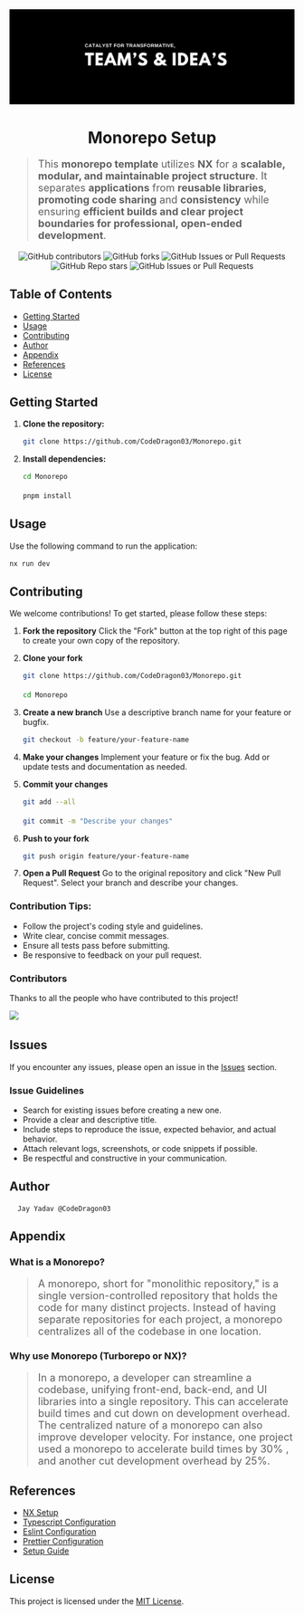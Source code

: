 <div align="center">
<img src="./Poster.jpeg" alt="Poster" />
</div>

<h1 align="center">Monorepo Setup</h1>

<blockquote style="font-size:18px;">
This <strong>monorepo template</strong> utilizes <strong>NX</strong> for a <strong>scalable, modular, and maintainable project structure</strong>. It separates <strong>applications</strong> from <strong>reusable libraries</strong>, <strong>promoting code sharing</strong> and <strong>consistency</strong> while ensuring <strong>efficient builds and clear project boundaries for professional, open-ended development</strong>.
</blockquote>

<div align="center">
    <img src="https://img.shields.io/github/contributors/CodeDragon03/Monorepo?style=for-the-badge&logo=github&color=green" alt="GitHub contributors" />
    <img src="https://img.shields.io/github/forks/CodeDragon03/Monorepo?style=for-the-badge&logo=github&color=green" alt="GitHub forks" />
    <img alt="GitHub Issues or Pull Requests" src="https://img.shields.io/github/issues-pr/CodeDragon03/Monorepo?style=for-the-badge&logo=github&color=green">
    <img src="https://img.shields.io/github/stars/CodeDragon03/Monorepo?style=for-the-badge&logo=github&color=green" alt="GitHub Repo stars" />
    <img src="https://img.shields.io/github/issues/CodeDragon03/Monorepo?style=for-the-badge&logo=github&color=green" alt="GitHub Issues or Pull Requests" />
</div>

## Table of Contents

- [Getting Started](#getting-started)
- [Usage](#usage)
- [Contributing](#contributing)
- [Author](#author)
- [Appendix](#appendix)
- [References](#references)
- [License](#license)

## Getting Started

1.  **Clone the repository:**

    ```bash
    git clone https://github.com/CodeDragon03/Monorepo.git
    ```

2.  **Install dependencies:**

    ```bash
    cd Monorepo

    pnpm install
    ```

## Usage

Use the following command to run the application:

```bash
nx run dev
```

## Contributing

We welcome contributions\! To get started, please follow these steps:

1.  **Fork the repository** Click the "Fork" button at the top right of this
    page to create your own copy of the repository.

2.  **Clone your fork**

    ```bash
    git clone https://github.com/CodeDragon03/Monorepo.git

    cd Monorepo
    ```

3.  **Create a new branch** Use a descriptive branch name for your feature or
    bugfix.

    ```bash
    git checkout -b feature/your-feature-name
    ```

4.  **Make your changes** Implement your feature or fix the bug. Add or update
    tests and documentation as needed.

5.  **Commit your changes**

    ```bash
    git add --all

    git commit -m "Describe your changes"
    ```

6.  **Push to your fork**

    ```bash
    git push origin feature/your-feature-name
    ```

7.  **Open a Pull Request** Go to the original repository and click "New Pull
    Request". Select your branch and describe your changes.

### Contribution Tips:

- Follow the project's coding style and guidelines.
- Write clear, concise commit messages.
- Ensure all tests pass before submitting.
- Be responsive to feedback on your pull request.

### Contributors

Thanks to all the people who have contributed to this project!

<div align="start">
    <a href="https://github.com/CodeDragon03/Monorepo/graphs/contributors">
        <img src="https://contrib.rocks/image?repo=CodeDragon03/Monorepo"/>
    </a>
</div>

## Issues

If you encounter any issues, please open an issue in the
[Issues](https://github.com/CodeDragon03/Monorepo/issues) section.

### Issue Guidelines

- Search for existing issues before creating a new one.
- Provide a clear and descriptive title.
- Include steps to reproduce the issue, expected behavior, and actual behavior.
- Attach relevant logs, screenshots, or code snippets if possible.
- Be respectful and constructive in your communication.

## Author

      Jay Yadav @CodeDragon03

## Appendix

### What is a Monorepo?

<blockquote style="font-size:18px;">
A monorepo, short for "monolithic repository," is a single version-controlled repository that holds the code for many distinct projects. Instead of having separate repositories for each project, a monorepo centralizes all of the codebase in one location.
</blockquote>

### Why use Monorepo (Turborepo or NX)?

<blockquote style="font-size:18px;">
In a monorepo, a developer can streamline a codebase, unifying front-end, back-end, and UI libraries into a single repository. This can accelerate build times and cut down on development overhead. The centralized nature of a monorepo can also improve developer velocity. For instance, one project used a monorepo to accelerate build times by 30% , and another cut development overhead by 25%.
</blockquote>

## References

- [NX Setup](https://nx.dev/getting-started/intro)
- [Typescript Configuration](https://www.typescriptlang.org/tsconfig/)
- [Eslint Configuration](https://eslint.org/docs/latest/use/configure/)
- [Prettier Configuration](https://prettier.io/docs/configuration)
- [Setup Guide](https://javascript.plainenglish.io/sharing-typescript-with-nx-and-turborepo-part-3-configuring-a-monorepo-2e4608701964#7ab8)

## License

This project is licensed under the [MIT License](./LICENSE).
